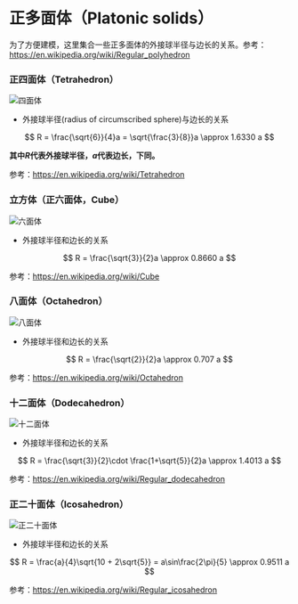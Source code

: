 # 正多面体（Platonic solids）

为了方便建模，这里集合一些正多面体的外接球半径与边长的关系。参考：<https://en.wikipedia.org/wiki/Regular_polyhedron>

### 正四面体（Tetrahedron）

![四面体](https://jekyll-1251110281.file.myqcloud.com/images/150px-Tetrahedron.jpg)

- 外接球半径(radius of circumscribed sphere)与边长的关系

$$
R = \frac{\sqrt{6}}{4}a = \sqrt{\frac{3}{8}}a \approx 1.6330 a
$$

**其中$R$代表外接球半径，$a$代表边长，下同。**

参考：<https://en.wikipedia.org/wiki/Tetrahedron>

### 立方体（正六面体，Cube）

![六面体](https://jekyll-1251110281.file.myqcloud.com/images/150px-Hexahedron.jpg)

- 外接球半径和边长的关系

$$
R = \frac{\sqrt{3}}{2}a \approx 0.8660 a
$$

参考：<https://en.wikipedia.org/wiki/Cube>


### 八面体（Octahedron）

![八面体](https://jekyll-1251110281.file.myqcloud.com/images/150px-Octahedron.jpg)


- 外接球半径和边长的关系

$$
R = \frac{\sqrt{2}}{2}a \approx 0.707 a
$$

参考：<https://en.wikipedia.org/wiki/Octahedron>


### 十二面体（Dodecahedron）

![十二面体](https://jekyll-1251110281.file.myqcloud.com/images/Dodecahedron.jpg)

- 外接球半径和边长的关系

$$
R = \frac{\sqrt{3}}{2}\cdot \frac{1+\sqrt{5}}{2}a \approx 1.4013 a
$$

参考：<https://en.wikipedia.org/wiki/Regular_dodecahedron>


### 正二十面体（Icosahedron）

![正二十面体](https://jekyll-1251110281.file.myqcloud.com/images/150px-Icosahedron.jpg)



- 外接球半径和边长的关系

$$
R = \frac{a}{4}\sqrt{10 + 2\sqrt{5}} = a\sin\frac{2\pi}{5} \approx 0.9511 a
$$

参考：<https://en.wikipedia.org/wiki/Regular_icosahedron>
